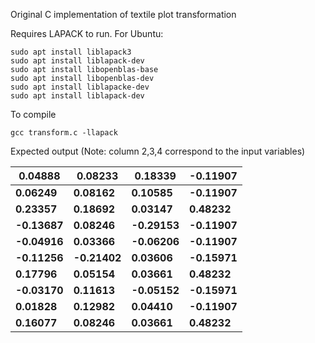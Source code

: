 Original C implementation of textile plot transformation


Requires LAPACK to run. For Ubuntu:

```sudo apt update
sudo apt install liblapack3
sudo apt install liblapack-dev 
sudo apt install libopenblas-base 
sudo apt install libopenblas-dev 
sudo apt install liblapacke-dev 
sudo apt install liblapack-dev
```
To compile

`gcc transform.c -llapack`

Expected output (Note: column 2,3,4 correspond to the input variables)

| 0.04888  | 0.08233  | 0.18339  | -0.11907 |
|----------|----------|----------|----------|
| __0.06249__  | __0.08162__  | __0.10585__  | __-0.11907__ |
| __0.23357__  | __0.18692__  | __0.03147__  | __0.48232__  |
| __-0.13687__ | __0.08246__  | __-0.29153__ | __-0.11907__ |
| __-0.04916__ | __0.03366__  | __-0.06206__ | __-0.11907__ |
| __-0.11256__ | __-0.21402__ | __0.03606__  | __-0.15971__ |
| __0.17796__  | __0.05154__  | __0.03661__  | __0.48232__  |
| __-0.03170__ | __0.11613__  | __-0.05152__ | __-0.15971__ |
| __0.01828__  | __0.12982__  | __0.04410__  | __-0.11907__ |
| __0.16077__  | __0.08246__  | __0.03661__  | __0.48232__  |
